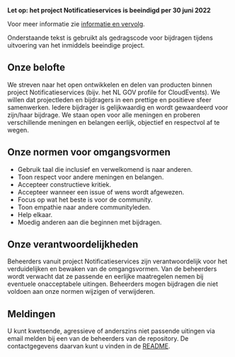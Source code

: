 **Let op: het project Notificatieservices is beeindigd per 30 juni 2022**

Voor meer informatie zie [informatie en vervolg](https://github.com/VNG-Realisatie/notificatieservices/blob/main/README.md#informatie-en-vervolg).


Onderstaande tekst is gebruikt als gedragscode voor bijdragen tijdens uitvoering van het inmiddels beeindige project.

## Onze belofte

We streven naar het open ontwikkelen en delen van producten binnen project
Notificatieservices (bijv. het NL GOV profile for CloudEvents). We
willen dat projectleden en bijdragers in een prettige en positieve sfeer samenwerken.
Iedere bijdrager is gelijkwaardig en wordt gewaardeerd voor zijn/haar bijdrage.
We staan open voor alle meningen en proberen verschillende meningen en belangen eerlijk,
objectief en respectvol af te wegen.

## Onze normen voor omgangsvormen

- Gebruik taal die inclusief en verwelkomend is naar anderen.
- Toon respect voor andere meningen en belangen.
- Accepteer constructieve kritiek.
- Accepteer wanneer een issue of wens wordt afgewezen.
- Focus op wat het beste is voor de community.
- Toon empathie naar andere communityleden.
- Help elkaar.
- Moedig anderen aan die beginnen met bijdragen.

## Onze verantwoordelijkheden

Beheerders vanuit project Notificatieservices zijn verantwoordelijk voor het verduidelijken en bewaken van de omgangsvormen. Van de beheerders wordt
verwacht dat ze passende en eerlijke maatregelen nemen bij eventuele
onacceptabele uitingen. Beheerders mogen bijdragen die niet voldoen aan onze normen
wijzigen of verwijderen.

## Meldingen

U kunt kwetsende, agressieve of anderszins niet passende uitingen via email
melden bij een van de beheerders van de repository. De contactgegevens
daarvan kunt u vinden in de [README](README.md).

